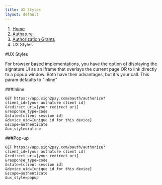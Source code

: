 ```yaml
---
title: UX Styles
layout: default
---
```


<ol class="breadcrumb">
  <li><a href="/">Home</a></li>
  <li><a href="/authature">Authature</a></li>
  <li><a href="/authature/access_grants.html">Authorization Grants</a></li>
  <li>UX Styles</li>
</ol>

#UX Styles

For browser based implementations, you have the option of displaying the signature UI as an iframe that overlays the current page OR to link directly to a popup window. Both have their advantages, but it's your call. This param defaults to "inline"

###Inline

    GET https://app.sign2pay.com/oauth/authorize?
    client_id=[your authature client id]
    &redirect_uri=[your redirect uri]
    &response_type=code
    &state=[client session id]
    &device_uid=[unique id for this device]
    &scope=authenticate
    &ux_style=inline

###Pop-up

    GET https://app.sign2pay.com/oauth/authorize?
    client_id=[your authature client id]
    &redirect_uri=[your redirect uri]
    &response_type=code
    &state=[client session id]
    &device_uid=[unique id for this device]
    &scope=authenticate
    &ux_style=popup
